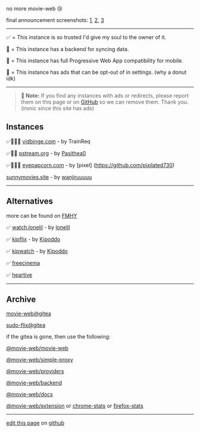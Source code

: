 no more movie-web 😢

final announcement screenshots: [1](https://files.catbox.moe/ddesj8.png), [2](https://files.catbox.moe/270b6n.png), [3](https://files.catbox.moe/m8kl57.png)

---

✅ = This instance is so trusted I'd give my soul to the owner of it.

💾 = This instance has a backend for syncing data.

📱 = This instance has full Progressive Web App compatibility for mobile.

🍩 = This instance has ads that can be opt-out of in settings. (why a donut idk)

---

> **📝 Note:** If you find any instances with ads or redirects, please report them on this page or on [GitHub](https://github.com/erynith/movie-web-instances/issues) so we can remove them. Thank you. (ironic since this site has ads)

## Instances


✅💾📱🍩 [vidbinge.com](https://www.vidbinge.com) - by TrainReq

✅️💾📱 [pstream.org](https://pstream.org) - by [Pasithea0](https://github.com/Pasithea0)

✅💾📱🍩 [eyepapcorn.com](https://watch.eyepapcorn.live/) - by [pixel] (https://github.com/pixilated730)

[sunnymovies.site](https://sunnymovies.site) - by [wanjiruuuuu](https://github.com/wanjiruuuuu)

---

## Alternatives

more can be found on [FMHY](https://fmhy.pages.dev/videopiracyguide)

✅ [watch.lonelil](https://watch.lonelil.ru) - by [lonelil](https://github.com/lonelil)

✅ [kipflix](https://kipflix.xyz) - by [Kipoddo](https://github.com/Kipoddo)

✅ [kipwatch](https://kipwatch.xyz) - by [Kipoddo](https://github.com/Kipoddo)

✅ [freecinema](https://freecinema.live)

✅ [heartive](https://heartive.pages.dev)

---

## Archive

[movie-web@gitea](https://gitea-production-9f32.up.railway.app/movie-web)

[sudo-flix@gitea](https://archive.undi.rest/dev)

if the gitea is gone, then use the following:

[@movie-web/movie-web](https://github.com/ligmajohn/mw)

[@movie-web/simple-proxy](https://github.com/ligmajohn/simple-proxy)

[@movie-web/providers](https://github.com/ligmajohn/mw-providers)

[@movie-web/backend](https://github.com/ligmajohn/mw-back)

[@movie-web/docs](https://github.com/ligmajohn/mw-docs)

[@movie-web/extension](https://github.com/ligmajohn/ext) or [chrome-stats](https://chrome-stats.com/d/hoffoikpiofojilgpofjhnkkamfnnhmm) or [firefox-stats](https://firefox-stats.com/d/movie-web-extension)

---

[edit this page](https://github.com/erynith/movie-web-instances/edit/main/page.md) on [github](https://github.com/erynith/movie-web-instances)
